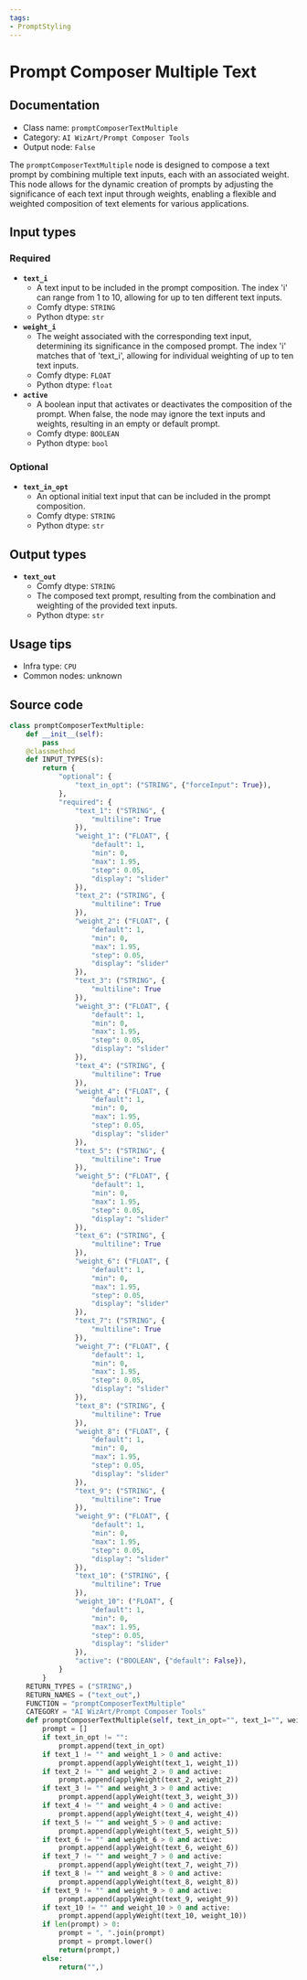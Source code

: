 ```yaml
---
tags:
- PromptStyling
---
```


# Prompt Composer Multiple Text
## Documentation
- Class name: `promptComposerTextMultiple`
- Category: `AI WizArt/Prompt Composer Tools`
- Output node: `False`

The `promptComposerTextMultiple` node is designed to compose a text prompt by combining multiple text inputs, each with an associated weight. This node allows for the dynamic creation of prompts by adjusting the significance of each text input through weights, enabling a flexible and weighted composition of text elements for various applications.
## Input types
### Required
- **`text_i`**
    - A text input to be included in the prompt composition. The index 'i' can range from 1 to 10, allowing for up to ten different text inputs.
    - Comfy dtype: `STRING`
    - Python dtype: `str`
- **`weight_i`**
    - The weight associated with the corresponding text input, determining its significance in the composed prompt. The index 'i' matches that of 'text_i', allowing for individual weighting of up to ten text inputs.
    - Comfy dtype: `FLOAT`
    - Python dtype: `float`
- **`active`**
    - A boolean input that activates or deactivates the composition of the prompt. When false, the node may ignore the text inputs and weights, resulting in an empty or default prompt.
    - Comfy dtype: `BOOLEAN`
    - Python dtype: `bool`
### Optional
- **`text_in_opt`**
    - An optional initial text input that can be included in the prompt composition.
    - Comfy dtype: `STRING`
    - Python dtype: `str`
## Output types
- **`text_out`**
    - Comfy dtype: `STRING`
    - The composed text prompt, resulting from the combination and weighting of the provided text inputs.
    - Python dtype: `str`
## Usage tips
- Infra type: `CPU`
- Common nodes: unknown


## Source code
```python
class promptComposerTextMultiple:
    def __init__(self):
        pass
    @classmethod
    def INPUT_TYPES(s):
        return {
            "optional": {
                "text_in_opt": ("STRING", {"forceInput": True}),
            },
            "required": {
                "text_1": ("STRING", {
                    "multiline": True
                }),
                "weight_1": ("FLOAT", {
                    "default": 1,
                    "min": 0,
                    "max": 1.95,
                    "step": 0.05,
                    "display": "slider"
                }),
                "text_2": ("STRING", {
                    "multiline": True
                }),
                "weight_2": ("FLOAT", {
                    "default": 1,
                    "min": 0,
                    "max": 1.95,
                    "step": 0.05,
                    "display": "slider"
                }),
                "text_3": ("STRING", {
                    "multiline": True
                }),
                "weight_3": ("FLOAT", {
                    "default": 1,
                    "min": 0,
                    "max": 1.95,
                    "step": 0.05,
                    "display": "slider"
                }),
                "text_4": ("STRING", {
                    "multiline": True
                }),
                "weight_4": ("FLOAT", {
                    "default": 1,
                    "min": 0,
                    "max": 1.95,
                    "step": 0.05,
                    "display": "slider"
                }),
                "text_5": ("STRING", {
                    "multiline": True
                }),
                "weight_5": ("FLOAT", {
                    "default": 1,
                    "min": 0,
                    "max": 1.95,
                    "step": 0.05,
                    "display": "slider"
                }),
                "text_6": ("STRING", {
                    "multiline": True
                }),
                "weight_6": ("FLOAT", {
                    "default": 1,
                    "min": 0,
                    "max": 1.95,
                    "step": 0.05,
                    "display": "slider"
                }),
                "text_7": ("STRING", {
                    "multiline": True
                }),
                "weight_7": ("FLOAT", {
                    "default": 1,
                    "min": 0,
                    "max": 1.95,
                    "step": 0.05,
                    "display": "slider"
                }),
                "text_8": ("STRING", {
                    "multiline": True
                }),
                "weight_8": ("FLOAT", {
                    "default": 1,
                    "min": 0,
                    "max": 1.95,
                    "step": 0.05,
                    "display": "slider"
                }),
                "text_9": ("STRING", {
                    "multiline": True
                }),
                "weight_9": ("FLOAT", {
                    "default": 1,
                    "min": 0,
                    "max": 1.95,
                    "step": 0.05,
                    "display": "slider"
                }),
                "text_10": ("STRING", {
                    "multiline": True
                }),
                "weight_10": ("FLOAT", {
                    "default": 1,
                    "min": 0,
                    "max": 1.95,
                    "step": 0.05,
                    "display": "slider"
                }),
                "active": ("BOOLEAN", {"default": False}),
            }
        }
    RETURN_TYPES = ("STRING",)
    RETURN_NAMES = ("text_out",)
    FUNCTION = "promptComposerTextMultiple"
    CATEGORY = "AI WizArt/Prompt Composer Tools"
    def promptComposerTextMultiple(self, text_in_opt="", text_1="", weight_1=0, text_2="", weight_2=0, text_3="", weight_3=0, text_4="", weight_4=0, text_5="", weight_5=0, text_6="", weight_6=0, text_7="", weight_7=0, text_8="", weight_8=0, text_9="", weight_9=0, text_10="", weight_10=0, active=True):
        prompt = []
        if text_in_opt != "":
            prompt.append(text_in_opt)
        if text_1 != "" and weight_1 > 0 and active:
            prompt.append(applyWeight(text_1, weight_1))
        if text_2 != "" and weight_2 > 0 and active:
            prompt.append(applyWeight(text_2, weight_2))
        if text_3 != "" and weight_3 > 0 and active:
            prompt.append(applyWeight(text_3, weight_3))
        if text_4 != "" and weight_4 > 0 and active:
            prompt.append(applyWeight(text_4, weight_4))
        if text_5 != "" and weight_5 > 0 and active:
            prompt.append(applyWeight(text_5, weight_5))
        if text_6 != "" and weight_6 > 0 and active:
            prompt.append(applyWeight(text_6, weight_6))
        if text_7 != "" and weight_7 > 0 and active:
            prompt.append(applyWeight(text_7, weight_7))
        if text_8 != "" and weight_8 > 0 and active:
            prompt.append(applyWeight(text_8, weight_8))
        if text_9 != "" and weight_9 > 0 and active:
            prompt.append(applyWeight(text_9, weight_9))
        if text_10 != "" and weight_10 > 0 and active:
            prompt.append(applyWeight(text_10, weight_10))
        if len(prompt) > 0:
            prompt = ", ".join(prompt)
            prompt = prompt.lower()
            return(prompt,)
        else:
            return("",)

```
